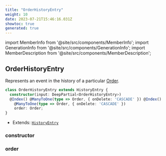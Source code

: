 ```yaml
---
title: "OrderHistoryEntry"
weight: 10
date: 2023-07-21T15:46:16.031Z
showtoc: true
generated: true
---
```

<!-- This file was generated from the Vendure source. Do not modify. Instead, re-run the "docs:build" script -->
import MemberInfo from '@site/src/components/MemberInfo';
import GenerationInfo from '@site/src/components/GenerationInfo';
import MemberDescription from '@site/src/components/MemberDescription';


## OrderHistoryEntry

<GenerationInfo sourceFile="packages/core/src/entity/history-entry/order-history-entry.entity.ts" sourceLine="14" packageName="@vendure/core" />

Represents an event in the history of a particular <a href='/reference/typescript-api/entities/order#order'>Order</a>.

```ts title="Signature"
class OrderHistoryEntry extends HistoryEntry {
  constructor(input: DeepPartial<OrderHistoryEntry>)
  @Index() @ManyToOne(type => Order, { onDelete: 'CASCADE' }) @Index()
    @ManyToOne(type => Order, { onDelete: 'CASCADE' })
    order: Order;
}
```
* Extends: <code><a href='/reference/typescript-api/entities/history-entry#historyentry'>HistoryEntry</a></code>



<div className="members-wrapper">

### constructor

<MemberInfo kind="method" type="(input: DeepPartial&#60;<a href='/reference/typescript-api/entities/order-history-entry#orderhistoryentry'>OrderHistoryEntry</a>&#62;) => OrderHistoryEntry"   />


### order

<MemberInfo kind="property" type="<a href='/reference/typescript-api/entities/order#order'>Order</a>"   />




</div>
